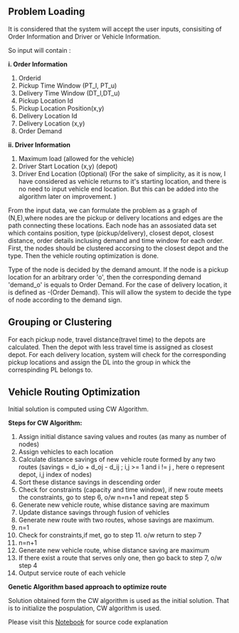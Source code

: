 ## Problem Loading
It is considered that the system will accept the user inputs, consisiting of Order Information and Driver or Vehicle Information.

So input will contain :

**i. Order Information**
1. Orderid
2. Pickup Time Window (PT_l, PT_u)
3. Delivery Time Window (DT_l,DT_u)
4. Pickup Location Id
5. Pickup Location Position(x,y)
6. Delivery Location Id
7. Delivery Location (x,y)
8. Order Demand

**ii. Driver Information**
1. Maximum load (allowed for the vehicle)
3. Driver Start Location (x,y) (depot)
4. Driver End Location (Optional) (For the sake of simplicity, as it is now, I have considered as vehicle returns to it's starting location, and there is no need to input
vehicle end location. But this can be added into the algorithm later on improvement. )

From the input data, we can formulate the problem as a graph of (N,E),where nodes are the pickup or delivery locations and edges are the path connecting these locations. Each node 
has an assosiated data set which contains position, type (pickup/delivery), closest depot, closest distance, order details inclusing demand and time window for each order. 
First, the nodes should be clustered accorsing to the closest depot and the type. Then the vehicle routing optimization is done. 

Type of the node is decided by the demand amount. If the node is a pickup location for an arbitrary order 'o', then the corresponding demand 'demand_o' is equals to Order Demand.
For the case of delivery location, it is defined as -(Order Demand). This will allow the system to decide the type of node according to the demand sign. 

## Grouping or Clustering
For each pickup node, travel distance(travel time) to the depots are calculated.  Then the depot with less travel time is assigned as  closest depot. 
For each delivery location, system will check for the corresponding pickup locations and assign the DL into the group in whick the correspinding PL belongs to. 

## Vehicle Routing Optimization
Initial solution is computed using CW Algorithm.

**Steps for CW Algorithm:**

1. Assign initial distance saving values and routes (as many as number of nodes)
2. Assign vehicles to each location
3. Calculate distance savings of new vehicle route formed by any two routes (savings = d_io + d_oj - d_ij ; i,j >= 1 and i != j , here o represent depot, i,j index of nodes)
4. Sort these distance savings in descending order
5. Check for constraints (capacity and time window), if new route meets the constraints, go to step 6, o/w n=n+1 and repeat step 5
6. Generate new vehicle route, whise distance saving are maximum
7. Update distance savings through fusion of vehicles
8. Generate new route with two routes, whose savings are maximum.
9. n=1
10. Check for constraints,if met, go to step 11. o/w return to step 7
11. n=n+1
12. Generate  new vehicle route, whise distance saving are maximum
13. If there exist a route that serves only one, then go back to step 7, o/w step 4
14. Output service route of each vehicle

**Genetic Algorithm based approach to optimize route**

Solution obtained form the CW algorithm is used as the initial solution. That is to initialize the pospulation, CW algorithm is used. 

Please visit this [Notebook]() for source code explanation














